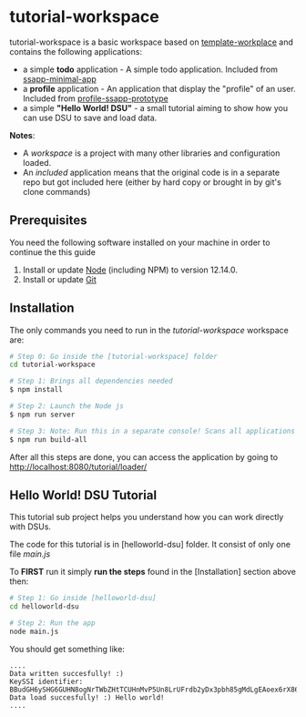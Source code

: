 # tutorial-workspace

tutorial-workspace is a basic workspace based on [template-workplace](https://github.com/PrivateSky/template-workspace) and contains the following applications:
* a simple **todo** application - A simple todo application. Included from [ssapp-minimal-app](https://github.com/PrivateSky/ssapp-minimal-app)  
* a **profile** application - An application that display the "profile" of an user. Included from [profile-ssapp-prototype](https://github.com/PrivateSky/profile-ssapp-prototype)
* a simple **"Hello World! DSU"** - a small tutorial aiming to show how you can use DSU to save and load data.



**Notes**: 
* A _workspace_ is a project with many other libraries and configuration loaded.
* An _included_ application means that the original code is in a separate repo but got included here (either by hard copy or brought in by git's clone commands) 

## Prerequisites

You need the following software installed on your machine in order to continue the this guide

1. Install or update [Node](https://nodejs.org/en/) (including NPM) to version 12.14.0.
2. Install or update [Git](https://git-scm.com/)

## Installation

The only commands you need to run in the *tutorial-workspace* workspace are:

```sh
# Step 0: Go inside the [tutorial-workspace] folder
cd tutorial-workspace

# Step 1: Brings all dependencies needed
$ npm install

# Step 2: Launch the Node js  
$ npm run server

# Step 3: Note: Run this in a separate console! Scans all applications and wallet it finds in the configuration and tries to run the build script for each one
$ npm run build-all
```

After all this steps are done, you can access the application by going to [http://localhost:8080/tutorial/loader/](http://localhost:8080/tutorial/loader/)


## Hello World! DSU Tutorial


This tutorial sub project helps you understand how you can work directly with DSUs. 

The code for this tutorial is in [helloworld-dsu] folder. It consist of only one file _main.js_

To **FIRST** run it simply **run the steps** found in the [Installation] section above then: 


```sh
# Step 1: Go inside [helloworld-dsu]
cd helloworld-dsu

# Step 2: Run the app
node main.js
```

You should get something like: 

```
....
Data written succesfully! :)
KeySSI identifier:  BBudGH6ySHG6GUHN8ogNrTWbZHtTCUHnMvP5Un8LrUFrdb2yDx3pbh85gMdLgEAoex6rX86B9dY5Fscjx77uMcfmh
Data load succesfully! :) Hello world!
....
```